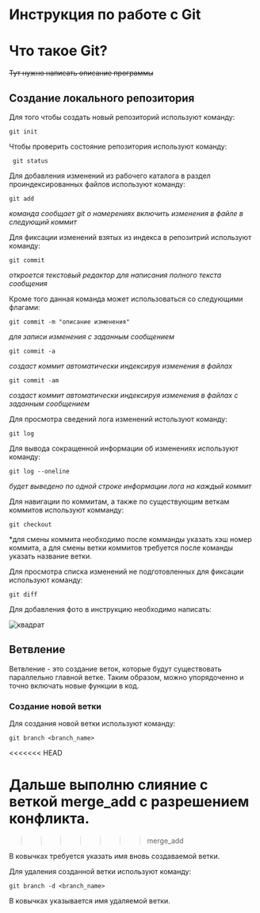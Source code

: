 # **Инструкция по работе с Git**

# Что такое Git?

~~Тут нужно написать описание программы~~

## Создание локального репозитория

Для того чтобы создать новый репозиторий используют команду:

    git init

Чтобы проверить состояние репозитория используют команду:

     git status

Для добавления изменений из рабочего каталога в раздел проиндексированных файлов используют команду:

    git add

 *команда сообщает git о намерениях включить изменения в файле в следующий коммит*
 
Для фиксации изменений взятых из индекса в репозитрий используют команду:

    git commit

*откроется текстовый редактор для написания полного текста сообщения*

Кроме того данная команда может использоваться со следующими флагами:

    git commit -m "описание изменения"

*для записи изменения с заданным сообщением*

    git commit -a 

*создаст коммит автоматически индексируя изменения в файлах*

    git commit -am

*создаст коммит автоматически индексируя изменения в файлах c заданным сообщением*

 Для просмотра сведений лога изменений истользуют команду:

    git log

Для вывода сокращенной информации об изменениях используют команду:

    git log --oneline

*будет выведено по одной строке информации лога на каждый коммит*


Для навигации по коммитам, а также по существующим веткам коммитов используют комманду:

    git checkout

*для смены коммита необходимо после комманды указать хэш номер коммита, а для смены ветки коммитов требуется после команды указать название ветки.

Для просмотра списка изменений не подготовленных для фиксации используют команду:

    git diff
    
Для добавления фото в инструкцию необходимо написать:

 ![квадрат](kvadrat.jpg)
    
## Ветвление

Ветвление - это создание веток, которые будут существовать параллельно главной ветке. Таким образом, можно упорядоченно и точно включать новые функции в код.

### Создание новой ветки

Для создания новой ветки используют команду:

    git branch <branch_name>
<<<<<<< HEAD

Дальше выполню слияние с веткой merge_add c разрешением конфликта.
=======
>>>>>>> merge_add

В ковычках требуется указать имя вновь создаваемой ветки.

Для удаления созданной ветки используют команду:
    
    git branch -d <branch_name>

В ковычках указывается имя удаляемой ветки.